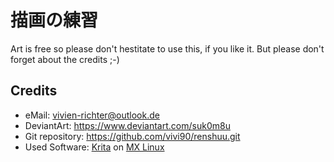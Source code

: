 描画の練習
==========

Art is free so please don't hestitate to use this, if you like it.
But please don't forget about the credits ;-)

Credits
-------
 * eMail: vivien-richter@outlook.de
 * DeviantArt: https://www.deviantart.com/suk0m8u
 * Git repository: https://github.com/vivi90/renshuu.git
 * Used Software: [Krita](https://krita.org) on [MX Linux](https://mxlinux.org)
